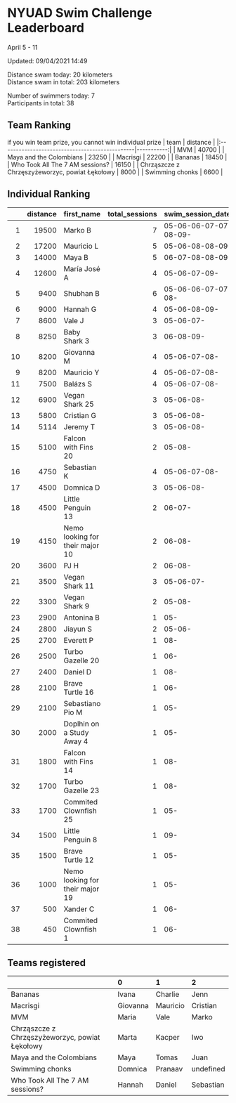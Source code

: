 # NYUAD Swim Challenge Leaderboard  
April 5 - 11  

Updated: 
09/04/2021 14:49

Distance swam today: 20 kilometers  
Distance swam in total: 203 kilometers  

Number of swimmers today: 7  
Participants in total: 38  

## Team Ranking  
if you win team prize, you cannot win individual prize
| team                                           |   distance |
|:-----------------------------------------------|-----------:|
| MVM                                            |      40700 |
| Maya and the Colombians                        |      23250 |
| Macrisgi                                       |      22200 |
| Bananas                                        |      18450 |
| Who Took All The 7 AM sessions?                |      16150 |
| Chrząszcze z Chrzęszyżeworzyc, powiat Łękołowy |       8000 |
| Swimming chonks                                |       6600 |
## Individual Ranking  
|    |   distance | first_name                      |   total_sessions | swim_session_dates    |
|---:|-----------:|:--------------------------------|-----------------:|:----------------------|
|  1 |      19500 | Marko B                         |                7 | 05-06-06-07-07-08-09- |
|  2 |      17200 | Mauricio L                      |                5 | 05-06-08-08-09-       |
|  3 |      14000 | Maya B                          |                5 | 06-07-08-08-09-       |
|  4 |      12600 | María José  A                   |                4 | 05-06-07-09-          |
|  5 |       9400 | Shubhan B                       |                6 | 05-06-06-07-07-08-    |
|  6 |       9000 | Hannah G                        |                4 | 05-06-08-09-          |
|  7 |       8600 | Vale J                          |                3 | 05-06-07-             |
|  8 |       8250 | Baby Shark 3                    |                3 | 06-08-09-             |
| 10 |       8200 | Giovanna M                      |                4 | 05-06-07-08-          |
|  9 |       8200 | Mauricio  Y                     |                4 | 05-06-07-08-          |
| 11 |       7500 | Balázs S                        |                4 | 05-06-07-08-          |
| 12 |       6900 | Vegan Shark 25                  |                3 | 05-06-08-             |
| 13 |       5800 | Cristian G                      |                3 | 05-06-08-             |
| 14 |       5114 | Jeremy T                        |                3 | 05-06-08-             |
| 15 |       5100 | Falcon with Fins 20             |                2 | 05-08-                |
| 16 |       4750 | Sebastian K                     |                4 | 05-06-07-08-          |
| 17 |       4500 | Domnica  D                      |                3 | 05-06-08-             |
| 18 |       4500 | Little Penguin 13               |                2 | 06-07-                |
| 19 |       4150 | Nemo looking for their major 10 |                2 | 06-08-                |
| 20 |       3600 | PJ H                            |                2 | 06-08-                |
| 21 |       3500 | Vegan Shark 11                  |                3 | 05-06-07-             |
| 22 |       3300 | Vegan Shark 9                   |                2 | 05-08-                |
| 23 |       2900 | Antonina B                      |                1 | 05-                   |
| 24 |       2800 | Jiayun S                        |                2 | 05-06-                |
| 25 |       2700 | Everett  P                      |                1 | 08-                   |
| 26 |       2500 | Turbo Gazelle 20                |                1 | 06-                   |
| 27 |       2400 | Daniel D                        |                1 | 08-                   |
| 28 |       2100 | Brave Turtle 16                 |                1 | 06-                   |
| 29 |       2100 | Sebastiano Pio M                |                1 | 05-                   |
| 30 |       2000 | Doplhin on a Study Away 4       |                1 | 05-                   |
| 31 |       1800 | Falcon with Fins 14             |                1 | 08-                   |
| 32 |       1700 | Turbo Gazelle 23                |                1 | 08-                   |
| 33 |       1700 | Commited Clownfish 25           |                1 | 05-                   |
| 34 |       1500 | Little Penguin 8                |                1 | 09-                   |
| 35 |       1500 | Brave Turtle 12                 |                1 | 05-                   |
| 36 |       1000 | Nemo looking for their major 19 |                1 | 05-                   |
| 37 |        500 | Xander C                        |                1 | 06-                   |
| 38 |        450 | Commited Clownfish 1            |                1 | 06-                   |
## Teams registered  
|                                                | 0        | 1        | 2         |
|:-----------------------------------------------|:---------|:---------|:----------|
| Bananas                                        | Ivana    | Charlie  | Jenn      |
| Macrisgi                                       | Giovanna | Mauricio | Cristian  |
| MVM                                            | Maria    | Vale     | Marko     |
| Chrząszcze z Chrzęszyżeworzyc, powiat Łękołowy | Marta    | Kacper   | Iwo       |
| Maya and the Colombians                        | Maya     | Tomas    | Juan      |
| Swimming chonks                                | Domnica  | Pranaav  | undefined |
| Who Took All The 7 AM sessions?                | Hannah   | Daniel   | Sebastian |
